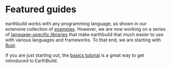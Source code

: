 # Featured guides

earthbuild works with any programming language, as shown in our extensive collection of [examples](../examples/examples.md). However, we are now working on a series of [language-specific libraries](../earthbuild-lib/earthbuild-lib.md) that make earthbuild that much easier to use with various languages and frameworks. To that end, we are starting with [Rust](./rust.md).

If you are just starting out, the [basics tutorial](../basics/basics.md) is a great way to get introduced to EarthBuild.
